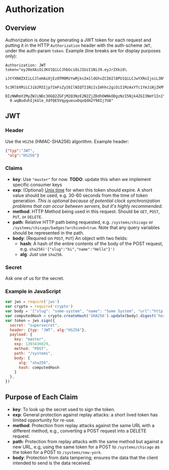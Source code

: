 # Authorization

## Overview

Authorization is done by generating a JWT token for each request and putting it in the HTTP `Authorization` header with the auth-scheme `JWT`, under the auth-param `token`. Example (line breaks are for display purposes only):

```
Authorization: JWT token="eyJ0eXAiOiJKV1QiLCJhbGciOiJIUzI1NiJ9.eyJrZXkiO\
  iJtYXN0ZXIiLCJleHAiOjEzOTM0MzYwMjksIm1ldGhvZCI6IlBPU1QiLCJwYXRoIjoiL3N\
  5c3RlbXMiLCJib2R5Ijp7ImFsZyI6IlNIQTI1NiIsImhhc2giOiI1MzAxYTc1YmJiNjZkM\
  DIzNWRmY2MyZWJiNDc3OGQ2ZGFjM2Q3NzE2N2ZjZDdhOWNkODgzNzI5Njk4ZGI3NmY1In1\
  9.wqBuduhIjkGle_XdfQE5VqygueuxDqxQdm2Y98Ij7UA"
```

## JWT

### Header

Use the `HS256` (HMAC-SHA256) algorithm. Example header:
```json
{"typ":"JWT",
 "alg":"HS256"}
```
### Claims

* **key**: Use `"master"` for now. **TODO**: update this when we implement specific consumer keys
* **exp**: (Optional) [Unix time](http://en.wikipedia.org/wiki/Unix_time) for when this token should expire. A short value should be used, e.g. 30-60 seconds from the time of token generation. *This is optional because of potential clock synchronization problems that can occur between servers, but it's highly recommended.*
* **method**: HTTP Method being used in this request. Should be `GET`, `POST`, `PUT`, or `DELETE`.
* **path**: Relative HTTP path being requested, e.g. `/systems/chicago` or `/systems/chicago/badges?archived=true`. Note that any query variables should be represented in the path.
* **body**: (Required on `POST`, `PUT`) An object with two fields:
  * **hash**: A hash of the entire contents of the body of the POST request, e.g. `sha256('{"slug":"hi","name":"Hello"}')`
  * **alg**: Just use `sha256`.

### Secret

Ask one of us for the secret.

### Example in JavaScript
```js
var jws = require('jws')
var crypto = require('crypto')
var body = '{"slug": "some-system", "name": "Some System", "url":"http://example.org"}'
var computedHash = crypto.createHash('SHA256').update(body).digest('hex')
var token = jws.sign({
  secret: "supersecret",
  header: {typ: "JWT", alg:"HS256"},
  payload: {
    key: "master",
    exp: 1393436029,
    method: "POST",
    path: "/systems",
    body: {
      alg: "sha256",
      hash: computedHash
    }
  },
})
```

## Purpose of Each Claim

* **key**: To look up the secret used to sign the token.
* **exp**: General protection against replay attacks: a short lived token has limited opportunity for re-use.
* **method**: Protection from replay attacks against the same URL with a different method, e.g., converting a POST request into a DELETE request.
* **path**: Protection from replay attacks with the same method but against a new URL, e.g, using the same token for a POST to `/systems/chicago` as the token for a POST to `/systems/new-york`.
* **body**: Protection from data tampering; ensures the data that the client intended to send is the data received.

